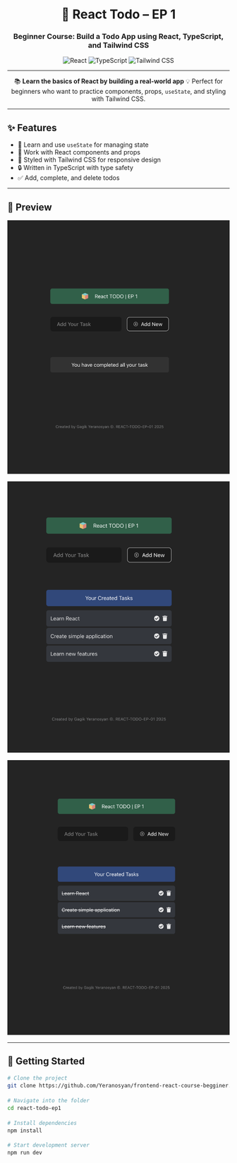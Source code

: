 <div align="center">

# 📝 React Todo – EP 1

### Beginner Course: Build a Todo App using React, TypeScript, and Tailwind CSS

![React](https://img.shields.io/badge/React-19-blue?logo=react)
![TypeScript](https://img.shields.io/badge/TypeScript-Strict-blue?logo=typescript)
![Tailwind CSS](https://img.shields.io/badge/TailwindCSS-Styled-blue?logo=tailwindcss)

</div>

---

<div align="center">

📚 **Learn the basics of React by building a real-world app**
💡 Perfect for beginners who want to practice components, props, `useState`, and styling with Tailwind CSS.

</div>

---

## ✨ Features

- 🧠 Learn and use `useState` for managing state
- 🧩 Work with React components and props
- 🎨 Styled with Tailwind CSS for responsive design
- 🔒 Written in TypeScript with type safety
- ✅ Add, complete, and delete todos

---

## 📸 Preview

<p align="center">
  <img src="./public/R-1.png" width="600" alt="Todo App Preview"/>
</p>

<p align="center">
  <img src="./public/R-2.png" width="600" alt="Todo App Preview"/>
</p>

<p align="center">
  <img src="./public/R-3.png" width="600" alt="Todo App Preview"/>
</p>

---

## 🚀 Getting Started

```bash
# Clone the project
git clone https://github.com/Yeranosyan/frontend-react-course-begginer.git

# Navigate into the folder
cd react-todo-ep1

# Install dependencies
npm install

# Start development server
npm run dev
```
